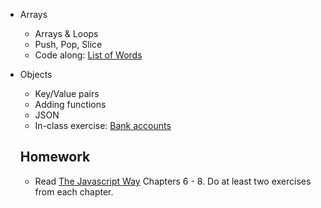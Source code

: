 * Arrays
    * Arrays & Loops
    * Push, Pop, Slice
    * Code along: [List of Words](https://github.com/thejsway/thejsway/blob/master/manuscript/chapter07.md#list-of-words)
* Objects
    * Key/Value pairs
    * Adding functions
    * JSON
    * In-class exercise: [Bank accounts](https://github.com/thejsway/thejsway/blob/master/manuscript/chapter06.md#modeling-a-bank-account)

  ## Homework
  * Read [The Javascript Way](https://github.com/thejsway/thejsway) Chapters 6 - 8. Do at least two exercises from each chapter.